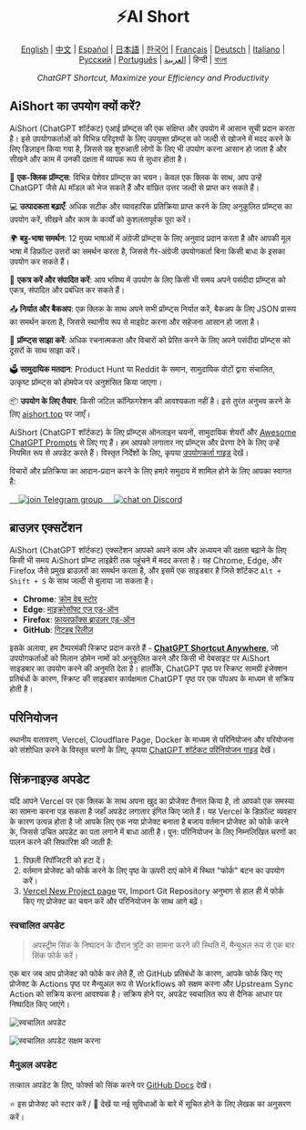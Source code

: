 <h1 align="center">
⚡️AI Short
</h1>
<p align="center">
    <a href="/README-en.md">English</a> | <a href="/README.md">中文</a> |
<a href="./README-es.md">Español</a> |
<a href="./README-ja.md">日本語</a> |
<a href="./README-ko.md">한국어</a> |
<a href="./README-fr.md">Français</a> |
<a href="./README-de.md">Deutsch</a> |
<a href="./README-it.md">Italiano</a> |
<a href="./README-ru.md">Русский</a> |
<a href="./README-pt.md">Português</a> |
<a href="./README-ar.md">العربية</a> |
हिन्दी |
<a href="./README-bn.md">বাংলা</a>
</p>
<p align="center">
    <em>ChatGPT Shortcut, Maximize your Efficiency and Productivity</em>
</p>

## AiShort का उपयोग क्यों करें?

AiShort (ChatGPT शॉर्टकट) एआई प्रॉम्प्ट्स की एक संक्षिप्त और उपयोग में आसान सूची प्रदान करता है। इसे उपयोगकर्ताओं को विभिन्न परिदृश्यों के लिए उपयुक्त प्रॉम्प्ट्स को जल्दी से खोजने में मदद करने के लिए डिज़ाइन किया गया है, जिससे यह शुरुआती लोगों के लिए भी उपयोग करना आसान हो जाता है और सीखने और काम में उनकी दक्षता में व्यापक रूप से सुधार होता है।

🚀 **एक-क्लिक प्रॉम्प्ट्स**: विभिन्न पेशेवर प्रॉम्प्ट्स का चयन। केवल एक क्लिक के साथ, आप उन्हें ChatGPT जैसे AI मॉडल को भेज सकते हैं और वांछित उत्तर जल्दी से प्राप्त कर सकते हैं।

💻 **उत्पादकता बढ़ाएँ**: अधिक सटीक और व्यावहारिक प्रतिक्रिया प्राप्त करने के लिए अनुकूलित प्रॉम्प्ट्स का उपयोग करें, सीखने और काम के कार्यों को कुशलतापूर्वक पूरा करें।

🌍 **बहु-भाषा समर्थन**: 12 मुख्य भाषाओं में अंग्रेजी प्रॉम्प्ट्स के लिए अनुवाद प्रदान करता है और आपकी मूल भाषा में डिफ़ॉल्ट उत्तरों का समर्थन करता है, जिससे गैर-अंग्रेजी उपयोगकर्ता बिना किसी बाधा के इसका उपयोग कर सकते हैं।

💾 **एकत्र करें और संपादित करें**: आप भविष्य में उपयोग के लिए किसी भी समय अपने पसंदीदा प्रॉम्प्ट्स को एकत्र, संपादित और प्रबंधित कर सकते हैं।

📤 **निर्यात और बैकअप**: एक क्लिक के साथ अपने सभी प्रॉम्प्ट्स निर्यात करें, बैकअप के लिए JSON प्रारूप का समर्थन करता है, जिससे स्थानीय रूप से माइग्रेट करना और सहेजना आसान हो जाता है।

🌟 **प्रॉम्प्ट्स साझा करें**: अधिक रचनात्मकता और विचारों को प्रेरित करने के लिए अपने पसंदीदा प्रॉम्प्ट्स को दूसरों के साथ साझा करें।

🗳️ **सामुदायिक मतदान**: Product Hunt या Reddit के समान, सामुदायिक वोटों द्वारा संचालित, उत्कृष्ट प्रॉम्प्ट्स को होमपेज पर अनुशंसित किया जाएगा।

📦 **उपयोग के लिए तैयार**: किसी जटिल कॉन्फ़िगरेशन की आवश्यकता नहीं है। इसे तुरंत अनुभव करने के लिए [aishort.top](https://www.aishort.top/hi/) पर जाएँ।

AiShort (ChatGPT शॉर्टकट) के लिए प्रॉम्प्ट्स ऑनलाइन चयनों, सामुदायिक शेयरों और [Awesome ChatGPT Prompts](https://github.com/f/awesome-chatgpt-prompts) से लिए गए हैं। हम आपको लगातार नए प्रॉम्प्ट्स और प्रेरणा देने के लिए उन्हें नियमित रूप से अपडेट करते हैं। विस्तृत निर्देशों के लिए, कृपया [उपयोगकर्ता गाइड](https://www.aishort.top/hi/docs/guides/getting-started) देखें।

विचारों और प्रतिक्रिया का आदान-प्रदान करने के लिए हमारे समुदाय में शामिल होने के लिए आपका स्वागत है:

<a href="https://t.me/aishort_top">
    <img src="https://img.shields.io/badge/Telegram-Group-blue?logo=telegram&style=for-the-badge" alt="join Telegram group" />
</a>

<a href="https://discord.gg/PZTQfJ4GjX">
    <img src="https://img.shields.io/discord/1048780149899939881?color=%2385c8c8&label=Discord&logo=discord&style=for-the-badge" alt="chat on Discord" />
</a>

## ब्राउज़र एक्सटेंशन

AiShort (ChatGPT शॉर्टकट) एक्सटेंशन आपको अपने काम और अध्ययन की दक्षता बढ़ाने के लिए किसी भी समय AiShort प्रॉम्प्ट लाइब्रेरी तक पहुंचने में मदद करता है। यह Chrome, Edge, और Firefox जैसे प्रमुख ब्राउज़रों का समर्थन करता है, और इसमें एक साइडबार है जिसे शॉर्टकट `Alt + Shift + S` के साथ जल्दी से बुलाया जा सकता है।

- **Chrome**: [क्रोम वेब स्टोर](https://chrome.google.com/webstore/detail/chatgpt-shortcut/blcgeoojgdpodnmnhfpohphdhfncblnj)
- **Edge**: [माइक्रोसॉफ्ट एज एड-ऑन](https://microsoftedge.microsoft.com/addons/detail/chatgpt-shortcut/hnggpalhfjmdhhmgfjpmhlfilnbmjoin)
- **Firefox**: [फ़ायरफ़ॉक्स ब्राउज़र एड-ऑन](https://addons.mozilla.org/addon/chatgpt-shortcut/)
- **GitHub**: [गिटहब रिलीज़](https://github.com/rockbenben/ChatGPT-Shortcut/releases/latest)

इसके अलावा, हम टैम्परमंकी स्क्रिप्ट प्रदान करते हैं - [**ChatGPT Shortcut Anywhere**](https://greasyfork.org/scripts/482907-chatgpt-shortcut-anywhere), जो उपयोगकर्ताओं को मिलान डोमेन नामों को अनुकूलित करने और किसी भी वेबसाइट पर AiShort साइडबार का उपयोग करने की अनुमति देता है। हालाँकि, ChatGPT पृष्ठ पर स्क्रिप्ट सामग्री इंजेक्शन प्रतिबंधों के कारण, स्क्रिप्ट की साइडबार कार्यक्षमता ChatGPT पृष्ठ पर एक पॉपअप के माध्यम से सक्रिय होती है।

## परिनियोजन

स्थानीय वातावरण, Vercel, Cloudflare Page, Docker के माध्यम से परिनियोजन और परियोजना को संशोधित करने के विस्तृत चरणों के लिए, कृपया [ChatGPT शॉर्टकट परिनियोजन गाइड](https://www.aishort.top/hi/docs/deploy) देखें।

## सिंक्रनाइज़्ड अपडेट

यदि आपने Vercel पर एक क्लिक के साथ अपना खुद का प्रोजेक्ट तैनात किया है, तो आपको एक समस्या का सामना करना पड़ सकता है जहाँ अपडेट लगातार इंगित किए जाते हैं। यह Vercel के डिफ़ॉल्ट व्यवहार के कारण उत्पन्न होता है जो आपके लिए एक नया प्रोजेक्ट बनाता है बजाय वर्तमान प्रोजेक्ट को फोर्क करने के, जिससे उचित अपडेट का पता लगाने में बाधा आती है। पुन: परिनियोजन के लिए निम्नलिखित चरणों का पालन करने की सिफारिश की जाती है:

1. पिछली रिपॉजिटरी को हटा दें।
2. वर्तमान प्रोजेक्ट को फोर्क करने के लिए पृष्ठ के ऊपरी दाएं कोने में स्थित "फोर्क" बटन का उपयोग करें।
3. [Vercel New Project page](https://vercel.com/new) पर, Import Git Repository अनुभाग से हाल ही में फोर्क किए गए प्रोजेक्ट का चयन करें और परिनियोजन के साथ आगे बढ़ें।

### स्वचालित अपडेट

> अपस्ट्रीम सिंक के निष्पादन के दौरान त्रुटि का सामना करने की स्थिति में, मैन्युअल रूप से एक बार सिंक फोर्क करें।

एक बार जब आप प्रोजेक्ट को फोर्क कर लेते हैं, तो GitHub प्रतिबंधों के कारण, आपके फोर्क किए गए प्रोजेक्ट के Actions पृष्ठ पर मैन्युअल रूप से Workflows को सक्षम करना और Upstream Sync Action को सक्रिय करना आवश्यक है। सक्रिय होने पर, अपडेट स्वचालित रूप से दैनिक आधार पर निष्पादित किए जाएंगे।

![स्वचालित अपडेट](https://img.newzone.top/2023-05-19-11-57-59.png?imageMogr2/format/webp)

![स्वचालित अपडेट सक्षम करना](https://img.newzone.top/2023-05-19-11-59-26.png?imageMogr2/format/webp)

### मैनुअल अपडेट

तत्काल अपडेट के लिए, फोर्क्स को सिंक करने पर [GitHub Docs](https://docs.github.com/en/pull-requests/collaborating-with-pull-requests/working-with-forks/syncing-a-fork) देखें।

⭐ इस प्रोजेक्ट को स्टार करें / 👀 देखें या नई सुविधाओं के बारे में सूचित होने के लिए लेखक का अनुसरण करें।
